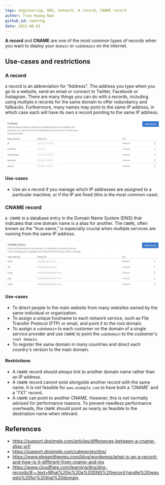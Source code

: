 ```yaml
---
tags: engineering, DNS, network, A record, CNAME record
author: Tran Hoang Nam
github_id: namtrhg
date: 2022-06-01
---
```


 **A record** and **CNAME** are one of the most common types of records when you want to deploy your `domain` or `subdomain` on the internet.

## Use-cases and restrictions

### A record

`A` record is an abbreviation for "Address". The address you type when you go to a website, send an email or connect to Twitter, Facebook or Instagram.
There are many things you can do with `A` records, including using multiple `A` records for the same domain to offer redundancy and fallbacks. Furthermore, many names may point to the same IP address, in which case each will have its own `A` record pointing to the same IP address.

![A record config picture](_assets/A_record_config_picture.jpg)

#### Use-cases

- Use an  `A`  record if you manage which IP addresses are assigned to a particular machine, or if the IP are fixed (this is the most common case).

### CNAME record

`A CNAME` is a database entry in the Domain Name System (DNS) that indicates that one domain name is a alias for another. The `CNAME`, often known as the "true name," is especially crucial when multiple services are running from the same IP address.

![CNAME record config picture](_assets/CNAME_record_config_picture.jpg)

#### Use-cases

- To direct people to the main website from many websites owned by the same individual or organization.
- To assign a unique hostname to each network service, such as File Transfer Protocol (FTP) or email, and point it to the root domain.
- To assign a `subdomain` to each customer on the domain of a single service provider and use `CNAME` to point the `subdomain` to the customer's `root domain`.
- To register the same domain in many countries and direct each country's version to the main domain.

#### Restrictions

- A `CNAME` record should always link to another domain name rather than an IP address.
- A `CNAME` record cannot exist alongside another record with the same name. It is not feasible for `www.example.com` to have both a 'CNAME' and a 'TXT' record.
- A `CNAME` can point to another CNAME. However, this is not normally advised for performance reasons. To prevent needless performance overheads, the `CNAME` should point as nearly as feasible to the destination name when relevant.

## References

- <https://support.dnsimple.com/articles/differences-between-a-cname-alias-url/>
- <https://support.dnsimple.com/categories/dns/>
- <https://www.elegantthemes.com/blog/wordpress/what-is-an-a-record-and-how-is-it-different-from-cname-and-mx>
- <https://www.cloudflare.com/learning/dns/dns-records/#:~:text=What%20is%20a%20DNS%20record,handle%20requests%20for%20that%20domain>.

